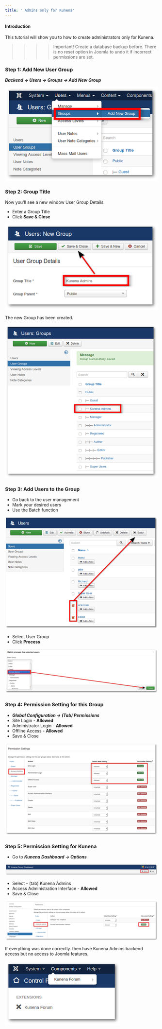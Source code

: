 ```yaml
---
title: ' Admins only for Kunena'
---
```


#### Introduction

This tutorial will show you to how to create administrators only for Kunena.

>>>> Important! Create a database backup before. There is no reset option in Joomla to undo it if incorrect permissions are set.

### Step 1: Add New User Group

**_Backend -> Users -> Groups -> Add New Group_**

![](new_group_g5.png)

### Step 2: Group Title

Now you'll see a new window User Group Details.
* Enter a Group Title
* Click **Save & Close**

![](group_title_66.png)

The new Group has been created.

![](kunena_admin.png)

### Step 3: Add Users to the Group

* Go back to the user management
* Mark your desired users
* Use the Batch function

![](add_users_to_the_group_22.png)

* Select User Group
* Click **Process**

![](add_656.png)

### Step 4: Permission Setting for this Group

* **_Global Configuration -> (Tab) Permissions_**
* Site Login - **Allowed**
* Administrator Login - **Allowed**
* Offline Access - **Allowed** 
* Save & Close

![](permissions_settings_33.png)

### Step 5: Permission Setting for Kunena

* Go to **_Kunena Dashboard -> Options_**

![](options_m332.png)

* Select - (tab) Kunena Admins
* Access Administration Interface - **Allowed**
* Save & Close

![](admin_access_3.png)

If everything was done correctly. then have Kunena Admins backend access but no access to Joomla features.

![](backend_control_panel.png)